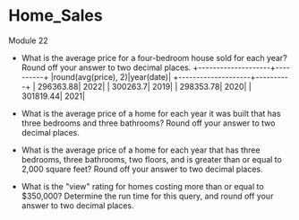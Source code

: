 # Home_Sales
Module 22
* What is the average price for a four-bedroom house sold for each year? Round off your answer to two decimal places.
+--------------------+----------+
|round(avg(price), 2)|year(date)|
+--------------------+----------+
|           296363.88|      2022|
|            300263.7|      2019|
|           298353.78|      2020|
|           301819.44|      2021|
* What is the average price of a home for each year it was built that has three bedrooms and three bathrooms? Round off your answer to two decimal places.

* What is the average price of a home for each year that has three bedrooms, three bathrooms, two floors, and is greater than or equal to 2,000 square feet? Round off your answer to two decimal places.

* What is the "view" rating for homes costing more than or equal to $350,000? Determine the run time for this query, and round off your answer to two decimal places.
